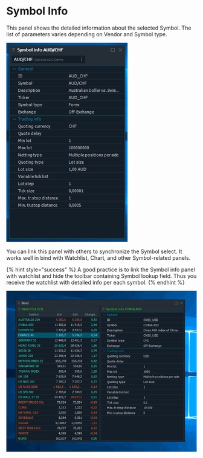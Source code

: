 # Symbol Info

This panel shows the detailed information about the selected Symbol. The list of parameters varies depending on Vendor and Symbol type.

![Info about AUD/CHF symbol](../.gitbook/assets/symbol_info.png)

You can link this panel with others to synchronize the Symbol select. It works well in bind with Watchlist, Chart, and other Symbol-related panels.

{% hint style="success" %}
A good practice is to link the Symbol info panel with watchlist and hide the toolbar containing Symbol lookup field. Thus you receive the watchlist with detailed info per each symbol.
{% endhint %}

![Watchlist &amp; Symbol info bind example](../.gitbook/assets/symbol_watchlist.gif)


